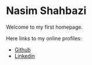 # Nasim Shahbazi

Welcome to my first homepage.

Here links to my online profiles:
- [Github](https://github.com/nasimshahbazi)
- [Linkedin](https://de.linkedin.com/in/nasim-shahbazi-235641a3)
